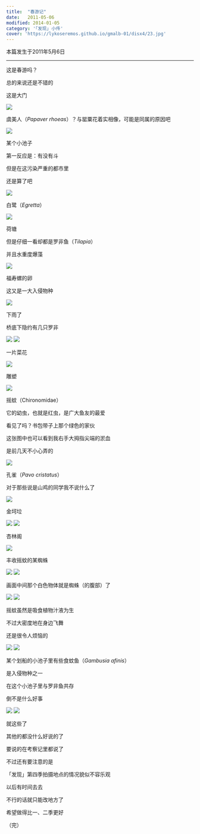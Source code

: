 ```yaml
---
title:  "春游记"
date:   2011-05-06
modified: 2014-01-05
category: '｢发现｣ 小传'
cover: 'https://lykoseremos.github.io/gmalb-01/disx4/23.jpg'
---
```


本篇发生于2011年5月6日

---

这是春游吗？

总的来说还是不错的

这是大门

<img class='disc' src='https://lykoseremos.github.io/gmalb-01/disx4/10.jpg'>

虞美人（<i>Papaver rhoeas</i>）？与罂粟花着实相像，可能是同属的原因吧

<img class='disc' src='https://lykoseremos.github.io/gmalb-01/disx4/11.jpg'>

某个小池子

第一反应是：有没有斗

但是在这污染严重的都市里

还是算了吧

<img class='disc' src='https://lykoseremos.github.io/gmalb-01/disx4/12.jpg'>

白鹭（<i>Egretta</i>）

<img class='disc' src='https://lykoseremos.github.io/gmalb-01/disx4/13.jpg'>

荷塘

但是仔细一看却都是罗非鱼（<i>Tilapia</i>）

并且水重度爆藻

<img class='disc' src='https://lykoseremos.github.io/gmalb-01/disx4/14.jpg'>

福寿螺的卵

这又是一大入侵物种

<img class='disc' src='https://lykoseremos.github.io/gmalb-01/disx4/15.jpg'>

下雨了

桥底下隐约有几只罗非

<img class='disc' src='https://lykoseremos.github.io/gmalb-01/disx4/16.jpg'>

<img class='disc' src='https://lykoseremos.github.io/gmalb-01/disx4/17.jpg'>

一片菜花

<img class='disc' src='https://lykoseremos.github.io/gmalb-01/disx4/18.jpg'>

雕塑

<img class='disc' src='https://lykoseremos.github.io/gmalb-01/disx4/19.jpg'>

摇蚊（Chironomidae）

它的幼虫，也就是红虫，是广大鱼友的最爱

看见了吗？书包带子上那个绿色的家伙

这张图中也可以看到我右手大拇指尖端的淤血

是前几天不小心弄的

<img class='disc' src='https://lykoseremos.github.io/gmalb-01/disx4/20.jpg'>

孔雀（<i>Pavo cristatus</i>）

对于那些说是山鸡的同学我不说什么了

<img class='disc' src='https://lykoseremos.github.io/gmalb-01/disx4/21.jpg'>

金坷垃

<img class='disc' src='https://lykoseremos.github.io/gmalb-01/disx4/22.jpg'>

<img class='disc' src='https://lykoseremos.github.io/gmalb-01/disx4/23.jpg'>

杏林阁

<img class='disc' src='https://lykoseremos.github.io/gmalb-01/disx4/24.jpg'>

丰收摇蚊的某蜘蛛

<img class='disc' src='https://lykoseremos.github.io/gmalb-01/disx4/25.jpg'>

<img class='disc' src='https://lykoseremos.github.io/gmalb-01/disx4/26.jpg'>

画面中间那个白色物体就是蜘蛛（的腹部）了

<img class='disc' src='https://lykoseremos.github.io/gmalb-01/disx4/27.jpg'>

<img class='disc' src='https://lykoseremos.github.io/gmalb-01/disx4/28.jpg'>

摇蚊虽然是吸食植物汁液为生

不过大密度地在身边飞舞

还是很令人烦恼的

<img class='disc' src='https://lykoseremos.github.io/gmalb-01/disx4/29.jpg'>

<img class='disc' src='https://lykoseremos.github.io/gmalb-01/disx4/30.jpg'>

某个划船的小池子里有些食蚊鱼（<i>Gambusia afinis</i>）

是入侵物种之一

在这个小池子里与罗非鱼共存

倒不是什么好事

<img class='disc' src='https://lykoseremos.github.io/gmalb-01/disx4/31.jpg'>

<img class='disc' src='https://lykoseremos.github.io/gmalb-01/disx4/32.jpg'>

就这些了

其他的都没什么好说的了

要说的在考察记里都说了

不过还有要注意的是

「发现」第四季拍摄地点的情况貌似不容乐观

以后有时间去去

不行的话就只能改地方了

希望做得比一、二季更好

（完）
